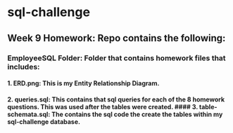 # sql-challenge

## Week 9 Homework:  Repo contains the following:

### EmployeeSQL Folder:  Folder that contains homework files that includes:
#### 
#### 1.  ERD.png:  This is my Entity Relationship Diagram.
#### 2.  queries.sql:  This contains that sql queries for each of the 8 homework questions.  This was used after the tables were created. #### 3.  table-schemata.sql:  The contains the sql code the create the tables within my sql-challenge database. 
